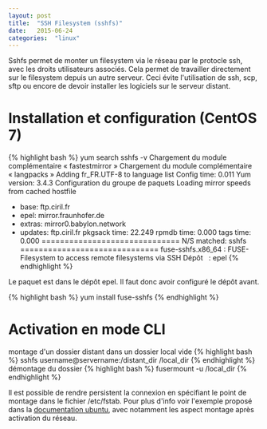 ```yaml
---
layout: post
title:  "SSH Filesystem (sshfs)"
date:   2015-06-24
categories:  "linux"
---
```

Sshfs permet de monter un filesystem via le réseau par le protocle ssh, avec les droits utilisateurs associés. Cela permet de travailler directement sur le filesystem depuis un autre serveur. Ceci évite l'utilisation de ssh, scp, sftp ou encore de devoir installer les logiciels sur le serveur distant.

# Installation et configuration (CentOS 7)

{% highlight bash %}
yum search sshfs -v
Chargement du module complémentaire « fastestmirror »
Chargement du module complémentaire « langpacks »
Adding fr_FR.UTF-8 to language list
Config time: 0.011
Yum version: 3.4.3
Configuration du groupe de paquets
Loading mirror speeds from cached hostfile
 * base: ftp.ciril.fr
 * epel: mirror.fraunhofer.de
 * extras: mirror0.babylon.network
 * updates: ftp.ciril.fr
pkgsack time: 22.249
rpmdb time: 0.000
tags time: 0.000
============================== N/S matched: sshfs ==============================
fuse-sshfs.x86_64 : FUSE-Filesystem to access remote filesystems via SSH
Dépôt               : epel
{% endhighlight %}

Le paquet est dans le dépôt epel. Il faut donc avoir configuré le dépôt avant.

{% highlight bash %}
yum install fuse-sshfs
{% endhighlight %}


# Activation en mode CLI

montage d'un dossier distant dans un dossier local vide
{% highlight bash %}
sshfs username@servername:/distant_dir /local_dir
{% endhighlight %}
démontage du dossier
{% highlight bash %}
fusermount -u /local_dir
{% endhighlight %}


Il est possible de rendre persistent la connexion en spécifiant le point de montage dans le fichier /etc/fstab. Pour plus d'info voir l'exemple proposé dans la [documentation ubuntu][doc-ubuntu], avec notamment les aspect montage après activation du réseau.

[doc-ubuntu]: http://doc.ubuntu-fr.org/sshfs
